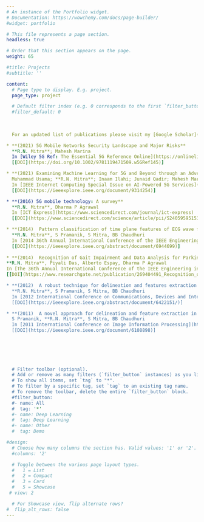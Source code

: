 ```yaml
---
# An instance of the Portfolio widget.
# Documentation: https://wowchemy.com/docs/page-builder/
#widget: portfolio

# This file represents a page section.
headless: true

# Order that this section appears on the page.
weight: 65

#title: Projects
#subtitle: ''

content:
  # Page type to display. E.g. project.
  page_type: project

  # Default filter index (e.g. 0 corresponds to the first `filter_button` instance below).
  #filter_default: 0
  
  
  
  For an updated list of publications please visit my [Google Scholar](https://scholar.google.com/citations?hl=en&user=WlwuTKEAAAAJ) profile

* **(2021) 5G Mobile Networks Security Landscape and Major Risks**  
  **R.N. Mitra**; Mahesh Marina
  In [Wiley 5G Ref: The Essential 5G Reference Online](https://onlinelibrary.wiley.com/doi/book/10.1002/9781119471509)
  [[DOI](https://doi.org/10.1002/9781119471509.w5GRef145)]

* **(2021) Examining Machine Learning for 5G and Beyond through an Adversarial Lens**  
  Muhammad Usama; **R.N. Mitra**; Inaam Ilahi; Junaid Qadir; Mahesh Marina
  In [IEEE Internet Computing Special Issue on AI-Powered 5G Services](https://ieeexplore.ieee.org/xpl/RecentIssue.jsp?punumber=4236)
  [[DOI](https://ieeexplore.ieee.org/document/9314254)]

* **(2016) 5G mobile technology: A survey**  
  **R.N. Mitra**, Dharma P Agrawal 
  In [ICT Express](https://www.sciencedirect.com/journal/ict-express)
  [[DOI](https://www.sciencedirect.com/science/article/pii/S2405959515300503)]

* **(2014)  Pattern classification of time plane features of ECG wave from cell-phone photography for machine aided cardiac disease diagnosis**  
  **R.N. Mitra**, S Pramanik, S Mitra, BB Chaudhuri  
  In [2014 36th Annual International Conference of the IEEE Engineering in Medicine and Biology Society](https://www.scimagojr.com/journalsearch.php?q=21100390410&tip=sid&clean=0)
  [[DOI](https://ieeexplore.ieee.org/abstract/document/6944699)]
  
* **(2014)  Recognition of Gait Impairment and Data Analysis for Parkinson's Patients Using Low-Cost Sensor Based Embedded System**  
**R.N. Mitra**, Piyali Das, Alberto Espay, Dharma P Agrawal 
In [The 36th Annual International Conference of the IEEE Engineering in Medicine and Biology Society (EMBC'14)](https://www.scimagojr.com/journalsearch.php?q=21100390410&tip=sid&clean=0)
[[DOI](https://www.researchgate.net/publication/269404491_Recognition_of_Gait_Impairment_and_Data_Analysis_for_Parkinson's_Patients_Using_Low-cost_Sensor_Based_Embedded_System)]

* **(2012)  A robust technique for delineation and features extraction of ECG signal from mobile-phone photography**  
  **R.N. Mitra**, S Pramanik, S Mitra, BB Chaudhuri 
  In [2012 International Conference on Communications, Devices and Intelligent Systems (CODIS)](https://ieeexplore.ieee.org/xpl/conhome/6414853/proceeding)
  [[DOI](https://ieeexplore.ieee.org/abstract/document/6422151/)]

* **(2011)  A novel approach for delineation and feature extraction in QRS complex of ECG signal**  
  S Pramanik, **R.N. Mitra**, S Mitra, BB Chaudhuri 
  In [2011 International Conference on Image Information Processing](http://www.juit.ac.in/iciip/index.php)
  [[DOI](https://ieeexplore.ieee.org/document/6108898)]

  
  
  
  

  # Filter toolbar (optional).
  # Add or remove as many filters (`filter_button` instances) as you like.
  # To show all items, set `tag` to "*".
  # To filter by a specific tag, set `tag` to an existing tag name.
  # To remove the toolbar, delete the entire `filter_button` block.
  #filter_button:
  #- name: All
  #  tag: '*'
  #- name: Deep Learning
  #  tag: Deep Learning
  #- name: Other
  #  tag: Demo

#design:
  # Choose how many columns the section has. Valid values: '1' or '2'.
  #columns: '2'

  # Toggle between the various page layout types.
  #   1 = List
  #   2 = Compact
  #   3 = Card
  #   5 = Showcase
 # view: 2

  # For Showcase view, flip alternate rows?
#  flip_alt_rows: false
---
```

